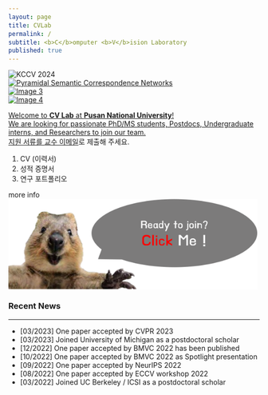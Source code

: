```yaml
---
layout: page
title: CVLab
permalink: /
subtitle: <b>C</b>omputer <b>V</b>ision Laboratory
published: true
---
```

<!-- 슬라이더 추가 -->
<div class="slider">
  <div><img src="https://raw.githubusercontent.com/pnu-computer-vision-lab/pnu-computer-vision-lab.github.io/main/img/main_1.jpg" alt="KCCV 2024"></div>
  <div><a href="https://ieeexplore.ieee.org/document/9594706" target="_blank"><img src="https://raw.githubusercontent.com/pnu-computer-vision-lab/pnu-computer-vision-lab.github.io/main/img/main_2.png" alt="Pyramidal Semantic Correspondence Networks"></div>
  <div><img src="{{ site.baseurl }}/img/image3.jpg" alt="Image 3"></div>
  <div><img src="{{ site.baseurl }}/img/image4.jpg" alt="Image 4"></div>
</div>



Welcome to **CV Lab** at **Pusan National University**!  
We are looking for passionate PhD/MS students, Postdocs, Undergraduate interns, and Researchers to join our team.  
지원 서류를 [교수 이메일](srjeonn@pusan.ac.kr)로 제출해 주세요.  
1. CV (이력서)
2. 성적 증명서
3. 연구 포트폴리오  

more info <a href="https://pnu-computer-vision-lab.github.io/people/joinus/">
    <img src="https://raw.githubusercontent.com/pnu-computer-vision-lab/pnu-computer-vision-lab.github.io/main/img/click.png" width="500" style="display: block; margin-left: 0;" />
</a>


### Recent News
<hr>

- [03/2023] One paper accepted by CVPR 2023
- [03/2023] Joined University of Michigan as a postdoctoral scholar
- [12/2022] One paper accepted by BMVC 2022 has been published
- [10/2022] One paper accepted by BMVC 2022 as Spotlight presentation
- [09/2022] One paper accepted by NeurIPS 2022
- [08/2022] One paper accepted by ECCV workshop 2022
- [03/2022] Joined UC Berkeley / ICSI as a postdoctoral scholar


